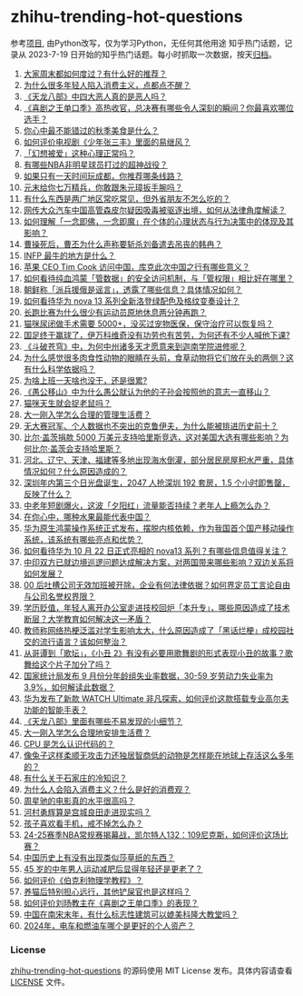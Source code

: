 # zhihu-trending-hot-questions
参考[项目](https://github.com/justjavac/zhihu-trending-hot-questions), 由Python改写，仅为学习Python，无任何其他用途
知乎热门话题，记录从 2023-7-19
日开始的知乎热门话题。每小时抓取一次数据，按天[归档](./data)。
<!-- BEGIN -->
<!-- 最后更新时间 2024-10-23 04:26:28.872359 -->
1. [大家周末都如何度过？有什么好的推荐？](https://www.zhihu.com/question/666061785)
1. [为什么很多年轻人陷入消费主义，点都点不醒？](https://www.zhihu.com/question/452579557)
1. [《天龙八部》中四大恶人真的是恶人吗？](https://www.zhihu.com/question/1226064278)
1. [《喜剧之王单口季》高热收官，总决赛有哪些令人深刻的瞬间？你最喜欢哪位选手？](https://www.zhihu.com/question/1552296089)
1. [你心中最不能错过的秋季美食是什么？](https://www.zhihu.com/question/760037414)
1. [如何评价电视剧《少年张三丰》里面的易继风？](https://www.zhihu.com/question/27439682)
1. [「幻想被爱」这种心理正常吗？](https://www.zhihu.com/question/973004659)
1. [有哪些NBA非明星球员打过的超神战役？](https://www.zhihu.com/question/345196194)
1. [如果只有一天时间玩成都，你推荐哪条线路？](https://www.zhihu.com/question/613848311)
1. [元末给你七万精兵，你敢跟朱元璋扳手腕吗？](https://www.zhihu.com/question/962379166)
1. [有什么东西是两广地区常吃常见，但外省朋友不怎么吃的？](https://www.zhihu.com/question/1206351681)
1. [网传大众汽车中国高管森皮尔疑因吸毒被驱逐出境，如何从法律角度解读？](https://www.zhihu.com/question/1694316273)
1. [如何理解「一念即佛，一念即魔」在个体的心理状态与行为决策中的体现及其影响？](https://www.zhihu.com/question/1269391418)
1. [曹操死后，曹丕为什么声称要斩杀刘备遣去吊丧的韩冉？](https://www.zhihu.com/question/59268286)
1. [INFP 最牛的地方是什么？](https://www.zhihu.com/question/554941590)
1. [苹果 CEO Tim Cook 访问中国，库克此次中国之行有哪些意义？](https://www.zhihu.com/question/1619840753)
1. [如何看待纯血鸿蒙「管数据」的安全访问机制，与「管权限」相比好在哪里？](https://www.zhihu.com/question/1709395528)
1. [朝鲜称「派兵援俄是谣言」，透露了哪些信息？具体情况如何？](https://www.zhihu.com/question/1686269453)
1. [如何看待华为 nova 13 系列全新洛登绿配色及格纹变奏设计？](https://www.zhihu.com/question/1663704175)
1. [长跑比赛为什么很少有运动员原地休息两分钟再跑？](https://www.zhihu.com/question/1360789777)
1. [猫咪尿闭做手术需要 5000+，没买过宠物医保，保守治疗可以恢复吗？](https://www.zhihu.com/question/769566278)
1. [国足终于赢球了，伊万科维奇没有功劳也有苦劳，为何还有不少人喊他下课?](https://www.zhihu.com/question/981408575)
1. [《斗破苍穹》中，为何中州诸多天才愿意来到迦南学院进修呢？](https://www.zhihu.com/question/551587042)
1. [为什么感觉很多肉食性动物的眼睛在头前，食草动物将它们放在头的两侧？这有什么科学依据吗？](https://www.zhihu.com/question/820682324)
1. [为啥上班一天啥也没干，还是很累?](https://www.zhihu.com/question/666866493)
1. [《愚公移山》中为什么愚公就认为他的子孙会按照他的意志一直移山？](https://www.zhihu.com/question/375947732)
1. [猫咪天生就会捉老鼠吗？](https://www.zhihu.com/question/668050713)
1. [大一刚入学怎么合理的管理生活费？](https://www.zhihu.com/question/1734693491)
1. [无大赛冠军、个人数据也不突出的克鲁伊夫，为什么能被排进历史前十？](https://www.zhihu.com/question/330019767)
1. [比尔·盖茨捐款 5000 万美元支持哈里斯竞选，这对美国大选有哪些影响？为何比尔·盖茨会支持哈里斯？](https://www.zhihu.com/question/1775700972)
1. [河北、辽宁、天津、福建等多地出现海水倒灌，部分居民房屋积水严重，具体情况如何？什么原因造成的？](https://www.zhihu.com/question/1569066426)
1. [深圳年内第三个日光盘诞生，2047 人抢深圳 192 套房，1.5 个小时即售罄，反映了什么？](https://www.zhihu.com/question/1452647258)
1. [中老年短剧爆火，这波「夕阳红」流量能否持续？老年人上瘾怎么办？](https://www.zhihu.com/question/1064427133)
1. [在你心中，哪种水果最能代表中国？](https://www.zhihu.com/question/737028931)
1. [华为原生鸿蒙操作系统正式发布，摆脱内核依赖，作为我国首个国产移动操作系统，该系统有哪些亮点和优势？](https://www.zhihu.com/question/1722700393)
1. [如何看待华为 10 月 22 日正式亮相的 nova13 系列？有哪些信息值得关注？](https://www.zhihu.com/question/1723717320)
1. [中印双方已就边境巡逻问题达成解决方案，对两国带来哪些影响？双边关系将如何发展？](https://www.zhihu.com/question/1689801463)
1. [00 后吐槽公司无效加班被开除，企业有何法律依据？如何界定员工言论自由与公司名誉权界限？](https://www.zhihu.com/question/1662505221)
1. [学历贬值，年轻人离开办公室走进技校回炉「本升专」，哪些原因造成了技术断层？大学教育如何解决这一矛盾？](https://www.zhihu.com/question/1714520405)
1. [教师称网络热梗泛滥对学生影响太大，什么原因造成了「黑话烂梗」成校园社交的流行语言？该如何整治？](https://www.zhihu.com/question/1729158928)
1. [从哥谭到「歌坛」，《小丑 2》有没有必要用歌舞剧的形式表现小丑的故事？歌舞给这个片子加分了吗？](https://www.zhihu.com/question/1032149992)
1. [国家统计局发布 9 月份分年龄组失业率数据，30-59 岁劳动力失业率为 3.9%，如何解读此数据？](https://www.zhihu.com/question/1670801180)
1. [华为发布了新款 WATCH Ultimate 非凡探索，如何评价这款搭载专业高尔夫功能的智能手表？](https://www.zhihu.com/question/1668328910)
1. [《天龙八部》里面有哪些不易发现的小细节？](https://www.zhihu.com/question/466652895)
1. [大一刚入学怎么合理地安排生活费？](https://www.zhihu.com/question/1734693491)
1. [CPU 是怎么认识代码的？](https://www.zhihu.com/question/348237008)
1. [像兔子这样柔顺无攻击力还独居智商低的动物是怎样能在地球上存活这么多年的？](https://www.zhihu.com/question/265492555)
1. [有什么关于石家庄的冷知识？](https://www.zhihu.com/question/54174810)
1. [为什么人会陷入消费主义？什么是好的消费观？](https://www.zhihu.com/question/1555233324)
1. [周星驰的电影真的水平很高吗？](https://www.zhihu.com/question/36091285)
1. [河村勇辉算是宫城良田走进现实吗？](https://www.zhihu.com/question/1606782891)
1. [孩子喜欢看手机，戒不掉怎么办？](https://www.zhihu.com/question/1727862253)
1. [24-25赛季NBA常规赛揭幕战，凯尔特人132：109尼克斯，如何评价这场比赛？](https://www.zhihu.com/question/1776997174)
1. [中国历史上有没有出现类似莎草纸的东西？](https://www.zhihu.com/question/1554029919)
1. [45 岁的中年男人运动减肥后显得年轻还是更老了？](https://www.zhihu.com/question/694931153)
1. [如何评价《伯克利物理学教程》？](https://www.zhihu.com/question/24412818)
1. [养猫后特别担心远行，其他铲屎官也是这样吗？](https://www.zhihu.com/question/983420184)
1. [如何评价刘旸教主在《喜剧之王单口季》的表现？](https://www.zhihu.com/question/665120519)
1. [中国在南宋末年，有什么标志性建筑可以媲美科隆大教堂吗？](https://www.zhihu.com/question/705270532)
1. [2024年，电车和燃油车哪个是更好的个人资产？](https://www.zhihu.com/question/1687121279)
<!-- END -->
### License
[zhihu-trending-hot-questions](https://github.com/yaogengzhu/zhihu-trending-hot-questions)
的源码使用 MIT License 发布。具体内容请查看 [LICENSE](./LICENSE) 文件。
